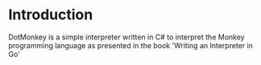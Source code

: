 # Introduction
DotMonkey is a simple interpreter written in C# to interpret the Monkey programming language as presented in the book 'Writing an Interpreter in Go'
